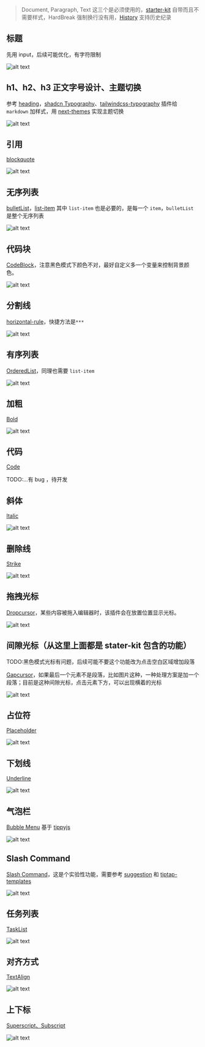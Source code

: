 > Document, Paragraph, Text 这三个是必须使用的，[starter-kit](https://tiptap.dev/docs/editor/api/extensions/starter-kit) 自带而且不需要样式，HardBreak 强制换行没有用，[History](https://tiptap.dev/docs/editor/api/extensions/history) 支持历史纪录

## 标题

先用 input，后续可能优化，有字符限制

![alt text](image.png)

## h1、h2、h3 正文字号设计、主题切换

参考 [heading](https://tiptap.dev/docs/editor/api/nodes/heading)，[shadcn Typography](https://ui.shadcn.com/docs/components/typography)、[tailwindcss-typography](https://github.com/tailwindlabs/tailwindcss-typography) 插件给 `markdown` 加样式，用 [next-themes](https://ui.shadcn.com/docs/dark-mode/next) 实现主题切换

![alt text](image-1.png)

## 引用

[blockquote](https://tiptap.dev/docs/editor/api/nodes/blockquote)

![alt text](image-2.png)

## 无序列表

[bulletList](https://tiptap.dev/docs/editor/api/nodes/bullet-list)，[list-item](https://tiptap.dev/docs/editor/api/nodes/list-item) 其中 `list-item` 也是必要的，是每一个 `item`，`bulletList` 是整个无序列表

![alt text](image-3.png)

## 代码块

[CodeBlock](https://tiptap.dev/docs/editor/api/nodes/code-block)，注意黑色模式下颜色不对，最好自定义多一个变量来控制背景颜色。

![alt text](image-4.png)

## 分割线

[horizontal-rule](https://tiptap.dev/docs/editor/api/nodes/horizontal-rule)，快捷方法是`***`

![alt text](image-5.png)

## 有序列表

[OrderedList](https://tiptap.dev/docs/editor/api/nodes/ordered-list)，同理也需要 `list-item`

![alt text](image-6.png)

## 加粗

[Bold](https://tiptap.dev/docs/editor/api/marks/bold)

![alt text](image-7.png)

## 代码

[Code](https://tiptap.dev/docs/editor/api/marks/code)

TODO:...有 bug ，待开发

## 斜体

[ Italic](https://tiptap.dev/docs/editor/api/marks/italic)

![alt text](image-8.png)

## 删除线

[Strike](https://tiptap.dev/docs/editor/api/marks/strike)

![alt text](image-9.png)

## 拖拽光标

[Dropcursor](https://tiptap.dev/docs/editor/api/extensions/dropcursor)，某些内容被拖入编辑器时，该插件会在放置位置显示光标。

![alt text](image-10.png)

## 间隙光标（从这里上面都是 stater-kit 包含的功能）

TODO:黑色模式光标有问题，后续可能不要这个功能改为点击空白区域增加段落

[Gapcursor](https://tiptap.dev/docs/editor/api/extensions/gapcursor)，如果最后一个元素不是段落，比如图片这种，一种处理方案是加一个段落；目前是这种间隙光标，点击元素下方，可以出现横着的光标

![alt text](image-11.png)

## 占位符

[Placeholder](https://tiptap.dev/docs/editor/api/extensions/placeholder#placeholder)

![alt text](image-12.png)

## 下划线

[Underline](https://tiptap.dev/docs/editor/api/marks/underline)

![alt text](image-13.png)

## 气泡栏

[Bubble Menu](https://tiptap.dev/docs/editor/api/extensions/bubble-menu) 基于 [tippyjs](https://atomiks.github.io/tippyjs/)

![alt text](image-14.png)

## Slash Command

[Slash Command](https://tiptap.dev/docs/editor/experiments/commands)，这是个实验性功能，需要参考 [suggestion](https://tiptap.dev/docs/editor/api/utilities/suggestion) 和 [tiptap-templates](https://templates.tiptap.dev/RF98Ccw8tn)

![alt text](image-15.png)

## 任务列表

[TaskList](https://tiptap.dev/docs/editor/api/nodes/task-list)

![alt text](image-16.png)

## 对齐方式

[TextAlign](https://tiptap.dev/docs/editor/api/extensions/text-align)

![alt text](image-17.png)

## 上下标

[Superscript](https://tiptap.dev/docs/editor/api/marks/superscript)[、Subscript](https://tiptap.dev/docs/editor/api/marks/subscript)

![alt text](image-18.png)
